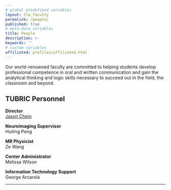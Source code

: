 ```yaml
---
# global predefined variables
layout: tla_faculty
permalink: /people/
published: true
# meta-data variables
title: People
description: >-
keywords: ''
# custom variables
affiliated: profiles/affiliated.html
---
```

Our world-renowned faculty are committed to helping students develop professional competence in oral and written communication and gain the analytical thinking and logic skills necessary to succeed out in the field, the classroom and beyond.

## TUBRIC Personnel
**Director**<br>
[Jason Chein](https://liberalarts.temple.edu/academics/faculty/chein-jason)<br>

**Neuroimaging Supervisor**<br>
Huiling Peng<br>

**MR Physicist**<br>
Ze Wang<br>

**Center Administrator**<br>
Melissa Wilson<br>

**Information Technology Support**<br>
George Arcarola<br>

___
